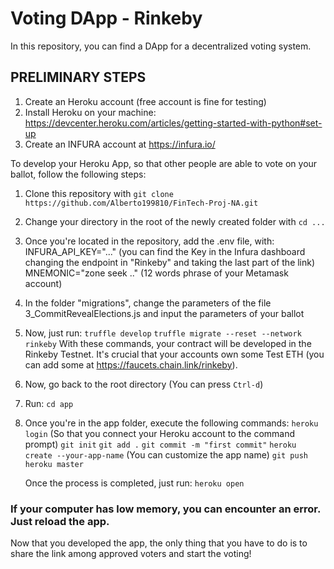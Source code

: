 # Voting DApp - Rinkeby

In this repository, you can find a DApp for a decentralized voting system.

## PRELIMINARY STEPS

1) Create an Heroku account (free account is fine for testing)
2) Install Heroku on your machine: https://devcenter.heroku.com/articles/getting-started-with-python#set-up
3) Create an INFURA account at https://infura.io/

To develop your Heroku App, so that other people are able to vote on your ballot, follow the following steps:

1) Clone this repository with `git clone https://github.com/Alberto199810/FinTech-Proj-NA.git`
2) Change your directory in the root of the newly created folder with `cd ...`
3) Once you're located in the repository, add the .env file, with:
   INFURA_API_KEY="..." (you can find the Key in the Infura dashboard changing the endpoint in "Rinkeby" and taking the last part of the link)
   MNEMONIC="zone seek .." (12 words phrase of your Metamask account)
4) In the folder "migrations", change the parameters of the file 3_CommitRevealElections.js and input the parameters of your ballot
5) Now, just run:
   `truffle develop`
   `truffle migrate --reset --network rinkeby`
   With these commands, your contract will be developed in the Rinkeby Testnet. It's crucial that your accounts own some Test ETH (you can add some at https://faucets.chain.link/rinkeby).
6) Now, go back to the root directory (You can press `Ctrl-d`)
7) Run: `cd app`
8) Once you're in the app folder, execute the following commands:
   `heroku login` (So that you connect your Heroku account to the command prompt)
   `git init`
   `git add .`
   `git commit -m "first commit"`
   `heroku create --your-app-name` (You can customize the app name)
   `git push heroku master`
   
   Once the process is completed, just run:
   `heroku open`
   
### If your computer has low memory, you can encounter an error. Just reload the app.

Now that you developed the app, the only thing that you have to do is to share the link among approved voters and start the voting!   
